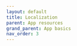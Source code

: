 ```yaml
---
layout: default
title: Localization
parent: App resources
grand_parent: App basics
nav_order: 3
---
```


